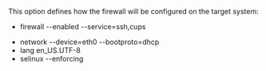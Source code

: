 This option defines how the firewall will be configured on the target system:
+ firewall --enabled --service=ssh,cups
* network --device=eth0 --bootproto=dhcp
* lang en_US.UTF-8
* selinux --enforcing
